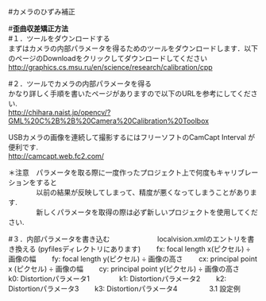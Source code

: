 #カメラのひずみ補正    

#**歪曲収差矯正方法**  
#１．ツールをダウンロードする  
まずはカメラの内部パラメータを得るためのツールをダウンロードします．以下のページのDownloadをクリックしてダウンロードしてください  
<http://graphics.cs.msu.ru/en/science/research/calibration/cpp>  
  

#２．ツールでカメラの内部パラメータを得る  
かなり詳しく手順を書いたページがありますので以下のURLを参考にしてください.  
<http://chihara.naist.jp/opencv/?GML%20C%2B%2B%20Camera%20Calibration%20Toolbox>  
  
USBカメラの画像を連続して撮影するにはフリーソフトのCamCapt Interval が便利です.  
<http://camcapt.web.fc2.com/>  
  
＊注意　パラメータを取る際に一度作ったプロジェクト上で何度もキャリブレーションをすると  
　　　　以前の結果が反映してしまって、精度が悪くなってしまうことがあります.  
　　　　新しくパラメータを取得の際は必ず新しいプロジェクトを使用してください.  
  
#３．内部パラメータを書き込む　　
　　
　　
localvision.xmlのエントリを書き換える (pyfilesディレクトリにあります)　　
fx: focal length x(ピクセル) ÷ 画像の幅　　
fy: focal length y(ピクセル) ÷ 画像の高さ　　
cx: principal point x (ピクセル) ÷ 画像の幅　　
cy: principal point y(ピクセル) ÷ 画像の高さ　　
k0: Distortionパラメータ1　　　　
k1: Distortionパラメータ2　　
k2: Distortionパラメータ3　　
k3: Distortionパラメータ4　　
　　
3.1 設定例　　  



